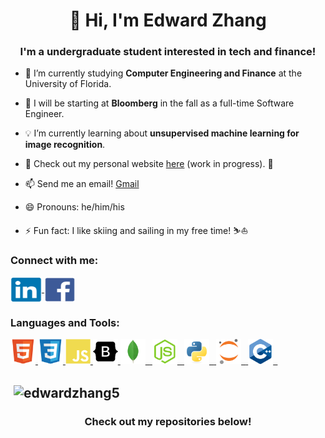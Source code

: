 <h1 align="center"> 👋 Hi, I'm Edward Zhang</h1>
<h3 align="center"><b>I'm a undergraduate student interested in tech and finance!</b></h3>


- 📖 I’m currently studying **Computer Engineering and Finance** at the University of Florida.

- 💼 I will be starting at **Bloomberg** in the fall as a full-time Software Engineer.

- 💡 I’m currently learning about **unsupervised machine learning for image recognition**.

- 💬 Check out my personal website [here](https://edwardzhang5.github.io/) (work in progress). 👀

- 📫 Send me an email! [Gmail](mailto:edwardzhang5@gmail.com)

- 😄 Pronouns: he/him/his

- ⚡ Fun fact: I like skiing and sailing in my free time! ⛷️⛵


<p>
<h3 align="left">Connect with me:</h3>
<a href="https://linkedin.com/in/edwardzhang5" target="blank"><img align="center" src="https://raw.githubusercontent.com/devicons/devicon/master/icons/linkedin/linkedin-original.svg" alt="ln" height="40" width="50" /> </a>
<a href="https://www.facebook.com/edward.zhang.353250/" target="blank"><img align="center" src="https://raw.githubusercontent.com/devicons/devicon/master/icons/facebook/facebook-original.svg" alt="fb" height="40" width="50" /> </a>
</p>

<p>
<h3 align = "left">Languages and Tools:</h3>
    <a href="https://www.w3.org/html/" target="_blank"> 
        <code><img src="https://raw.githubusercontent.com/devicons/devicon/master/icons/html5/html5-original.svg" alt="html5" width="40" height="40"/></code> 
    </a>  
    <a href="https://www.w3schools.com/css/" target="_blank"> 
        <code><img src="https://raw.githubusercontent.com/devicons/devicon/master/icons/css3/css3-original.svg" alt="css3" width="40" height="40"/></code>  
    </a> 
    <a href="https://developer.mozilla.org/en-US/docs/Web/JavaScript" target="_blank"> 
        <code><img src="https://raw.githubusercontent.com/devicons/devicon/master/icons/javascript/javascript-plain.svg" alt="javascript" width="40" height="40"/></code>  
    </a>
    <a href="https://getbootstrap.com" target="_blank"> 
        <code><img src="https://raw.githubusercontent.com/devicons/devicon/master/icons/bootstrap/bootstrap-plain.svg" alt="bootstrap" width="40" height="40"/></code>  
    </a> 
    <a href="https://www.mongodb.com/" target="_blank"> 
        <code><img src="https://raw.githubusercontent.com/devicons/devicon/master/icons/mongodb/mongodb-original.svg" alt="mdb" width="40" height="40"/> </code> 
    </a> 
    <a href="https://nodejs.org/en/" target="_blank"> 
        <code><img src="https://raw.githubusercontent.com/devicons/devicon/master/icons/nodejs/nodejs-original.svg" alt="mdb" width="40" height="40"/> </code> 
    </a> 
    <a href="https://www.python.org/" target="_blank"> 
        <code><img src="https://raw.githubusercontent.com/devicons/devicon/master/icons/python/python-original.svg" alt="python" width="40" height="40"/> </code> 
    </a> 
    <a href="https://jupyter.org/" target="_blank"> 
        <code><img src="https://raw.githubusercontent.com/devicons/devicon/master/icons/jupyter/jupyter-original.svg" alt="jupyter" width="40" height="40"/> </code> 
    </a>
    <a href="https://www.cplusplus.com/" target="_blank"> 
        <code><img src="https://raw.githubusercontent.com/devicons/devicon/master/icons/cplusplus/cplusplus-original.svg" alt="c++" width="40" height="40"/> </code> 
    </a>
    <h2/>
    
</p>


<p>&nbsp;<img align="center" src="https://github-readme-stats.vercel.app/api?username=edwardzhang5&show_icons=true&theme=algolia" alt="edwardzhang5" /></p>

<h3 align="center">Check out my repositories below!</h3>
